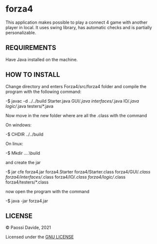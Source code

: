 # forza4

This application makes possible to play a connect 4 game with another player in local. It uses swing library, has automatic checks and is partially personalizable.


## REQUIREMENTS ##

Have Java installed on the machine.

## HOW TO INSTALL ##

Change directory and enters Forza4/src/forza4 folder and compile the program with the following command:

-$ javac -d ../../build Starter.java GUI/*.java interfaces/*.java IO/*.java logic/*.java testers/*.java

Now move in the new folder where are all the .class with the command

On windows:

-$ CHDIR ../../build

On linux:

-$ Mkdir ..\..\build


and create the jar

-$ jar cfe forza4.jar forza4.Starter forza4/Starter.class forza4/GUI/*.class  forza4/interfaces/*.class forza4/IO/*.class forza4/logic/*.class forza4/testers/*.class 

now open the program with the command

-$ java -jar forza4.jar

## LICENSE ##

© Paossi Davide, 2021

Licensed under the [GNU LICENSE](LICENSE)